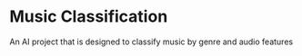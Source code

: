 # Music Classification

An AI project that is designed to classify music by genre and audio features
